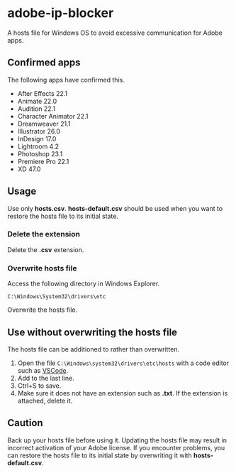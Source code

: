 # adobe-ip-blocker

A hosts file for Windows OS to avoid excessive communication for Adobe apps.

## Confirmed apps
The following apps have confirmed this.

- After Effects 22.1
- Animate 22.0
- Audition 22.1
- Character Animator 22.1
- Dreamweaver 21.1
- Illustrator 26.0
- InDesign 17.0
- Lightroom 4.2
- Photoshop 23.1
- Premiere Pro 22.1
- XD 47.0

## Usage

Use only **hosts.csv**. **hosts-default.csv** should be used when you want to restore the hosts file to its initial state.

### Delete the extension

Delete the **.csv** extension.

### Overwrite hosts file

Access the following directory in Windows Explorer.

```
C:\Windows\System32\drivers\etc
```

Overwrite the hosts file.

## Use without overwriting the hosts file

The hosts file can be additioned to rather than overwritten.

1. Open the file `C:\Windows\system32\drivers\etc\hosts` with a code editor such as [VSCode](https://azure.microsoft.com/ja-jp/products/visual-studio-code/).
2. Add to the last line.
3. Ctrl+S to save.
4. Make sure it does not have an extension such as **.txt**. If the extension is attached, delete it.

## Caution

Back up your hosts file before using it. Updating the hosts file may result in incorrect activation of your Adobe license. If you encounter problems, you can restore the hosts file to its initial state by overwriting it with **hosts-default.csv**.
